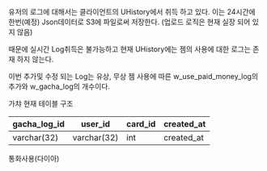 유저의 로그에 대해서는 클라이언트의 UHistory에서 취득 하고 있다.
이는 24시간에 한번(예정) Json데이터로 S3에 파일로써 저장한다.
(업로드 로직은 현재 실장 되어 있지 않음)

때문에 실시간 Log취득은 불가능하고 현재 UHistory에는 젬의 사용에 대한 로그는 존재 하지 않는다.

이번 추가및 수정 되는 Log는 유상, 무상 젬 사용에 따른
w_use_paid_money_log의 추가와 w_gacha_log의 개수이다.

가챠
현재 테이블 구조

|gacha_log_id|user_id|card_id|created_at|
|---|---|---|---|
|varchar(32)|varchar(32)|int|created_at|

통화사용(다이아)